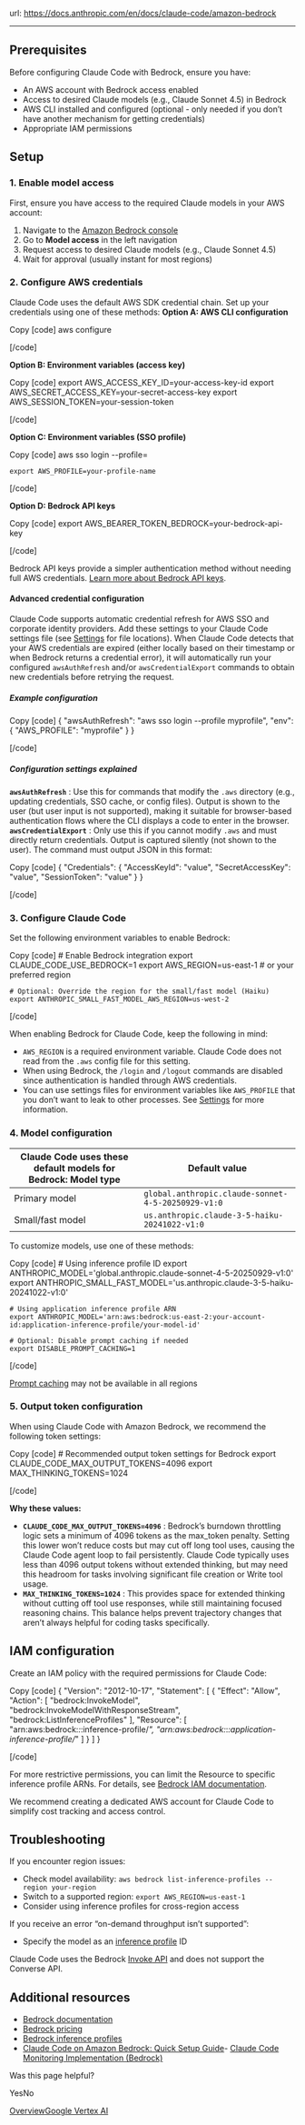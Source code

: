 url: https://docs.anthropic.com/en/docs/claude-code/amazon-bedrock

---

## Prerequisites

Before configuring Claude Code with Bedrock, ensure you have:

  * An AWS account with Bedrock access enabled
  * Access to desired Claude models \(e.g., Claude Sonnet 4.5\) in Bedrock
  * AWS CLI installed and configured \(optional - only needed if you don’t have another mechanism for getting credentials\)
  * Appropriate IAM permissions

## Setup

### 1. Enable model access

First, ensure you have access to the required Claude models in your AWS account:

  1. Navigate to the [Amazon Bedrock console](https://console.aws.amazon.com/bedrock/)
  2. Go to **Model access** in the left navigation
  3. Request access to desired Claude models \(e.g., Claude Sonnet 4.5\)
  4. Wait for approval \(usually instant for most regions\)

### 2. Configure AWS credentials

Claude Code uses the default AWS SDK credential chain. Set up your credentials using one of these methods: **Option A: AWS CLI configuration**

Copy
[code]
    aws configure

[/code]

**Option B: Environment variables \(access key\)**

Copy
[code]
    export AWS_ACCESS_KEY_ID=your-access-key-id
    export AWS_SECRET_ACCESS_KEY=your-secret-access-key
    export AWS_SESSION_TOKEN=your-session-token

[/code]

**Option C: Environment variables \(SSO profile\)**

Copy
[code]
    aws sso login --profile=<your-profile-name>

    export AWS_PROFILE=your-profile-name

[/code]

**Option D: Bedrock API keys**

Copy
[code]
    export AWS_BEARER_TOKEN_BEDROCK=your-bedrock-api-key

[/code]

Bedrock API keys provide a simpler authentication method without needing full AWS credentials. [Learn more about Bedrock API keys](https://aws.amazon.com/blogs/machine-learning/accelerate-ai-development-with-amazon-bedrock-api-keys/).

#### Advanced credential configuration

Claude Code supports automatic credential refresh for AWS SSO and corporate identity providers. Add these settings to your Claude Code settings file \(see [Settings](/en/docs/claude-code/settings) for file locations\). When Claude Code detects that your AWS credentials are expired \(either locally based on their timestamp or when Bedrock returns a credential error\), it will automatically run your configured `awsAuthRefresh` and/or `awsCredentialExport` commands to obtain new credentials before retrying the request.

##### Example configuration

Copy
[code]
    {
      "awsAuthRefresh": "aws sso login --profile myprofile",
      "env": {
        "AWS_PROFILE": "myprofile"
      }
    }

[/code]

##### Configuration settings explained

**`awsAuthRefresh`** : Use this for commands that modify the `.aws` directory \(e.g., updating credentials, SSO cache, or config files\). Output is shown to the user \(but user input is not supported\), making it suitable for browser-based authentication flows where the CLI displays a code to enter in the browser. **`awsCredentialExport`** : Only use this if you cannot modify `.aws` and must directly return credentials. Output is captured silently \(not shown to the user\). The command must output JSON in this format:

Copy
[code]
    {
      "Credentials": {
        "AccessKeyId": "value",
        "SecretAccessKey": "value",
        "SessionToken": "value"
      }
    }

[/code]

### 3. Configure Claude Code

Set the following environment variables to enable Bedrock:

Copy
[code]
    # Enable Bedrock integration
    export CLAUDE_CODE_USE_BEDROCK=1
    export AWS_REGION=us-east-1  # or your preferred region

    # Optional: Override the region for the small/fast model (Haiku)
    export ANTHROPIC_SMALL_FAST_MODEL_AWS_REGION=us-west-2

[/code]

When enabling Bedrock for Claude Code, keep the following in mind:

  * `AWS_REGION` is a required environment variable. Claude Code does not read from the `.aws` config file for this setting.
  * When using Bedrock, the `/login` and `/logout` commands are disabled since authentication is handled through AWS credentials.
  * You can use settings files for environment variables like `AWS_PROFILE` that you don’t want to leak to other processes. See [Settings](/en/docs/claude-code/settings) for more information.

### 4. Model configuration

Claude Code uses these default models for Bedrock: Model type| Default value
---|---
Primary model| `global.anthropic.claude-sonnet-4-5-20250929-v1:0`
Small/fast model| `us.anthropic.claude-3-5-haiku-20241022-v1:0`
To customize models, use one of these methods:

Copy
[code]
    # Using inference profile ID
    export ANTHROPIC_MODEL='global.anthropic.claude-sonnet-4-5-20250929-v1:0'
    export ANTHROPIC_SMALL_FAST_MODEL='us.anthropic.claude-3-5-haiku-20241022-v1:0'

    # Using application inference profile ARN
    export ANTHROPIC_MODEL='arn:aws:bedrock:us-east-2:your-account-id:application-inference-profile/your-model-id'

    # Optional: Disable prompt caching if needed
    export DISABLE_PROMPT_CACHING=1

[/code]

[Prompt caching](/en/docs/build-with-claude/prompt-caching) may not be available in all regions

### 5. Output token configuration

When using Claude Code with Amazon Bedrock, we recommend the following token settings:

Copy
[code]
    # Recommended output token settings for Bedrock
    export CLAUDE_CODE_MAX_OUTPUT_TOKENS=4096
    export MAX_THINKING_TOKENS=1024

[/code]

**Why these values:**

  * **`CLAUDE_CODE_MAX_OUTPUT_TOKENS=4096`** : Bedrock’s burndown throttling logic sets a minimum of 4096 tokens as the max\_token penalty. Setting this lower won’t reduce costs but may cut off long tool uses, causing the Claude Code agent loop to fail persistently. Claude Code typically uses less than 4096 output tokens without extended thinking, but may need this headroom for tasks involving significant file creation or Write tool usage.
  * **`MAX_THINKING_TOKENS=1024`** : This provides space for extended thinking without cutting off tool use responses, while still maintaining focused reasoning chains. This balance helps prevent trajectory changes that aren’t always helpful for coding tasks specifically.

## IAM configuration

Create an IAM policy with the required permissions for Claude Code:

Copy
[code]
    {
      "Version": "2012-10-17",
      "Statement": [
        {
          "Effect": "Allow",
          "Action": [
            "bedrock:InvokeModel",
            "bedrock:InvokeModelWithResponseStream",
            "bedrock:ListInferenceProfiles"
          ],
          "Resource": [
            "arn:aws:bedrock:*:*:inference-profile/*",
            "arn:aws:bedrock:*:*:application-inference-profile/*"
          ]
        }
      ]
    }

[/code]

For more restrictive permissions, you can limit the Resource to specific inference profile ARNs. For details, see [Bedrock IAM documentation](https://docs.aws.amazon.com/bedrock/latest/userguide/security-iam.html).

We recommend creating a dedicated AWS account for Claude Code to simplify cost tracking and access control.

## Troubleshooting

If you encounter region issues:

  * Check model availability: `aws bedrock list-inference-profiles --region your-region`
  * Switch to a supported region: `export AWS_REGION=us-east-1`
  * Consider using inference profiles for cross-region access

If you receive an error “on-demand throughput isn’t supported”:

  * Specify the model as an [inference profile](https://docs.aws.amazon.com/bedrock/latest/userguide/inference-profiles-support.html) ID

Claude Code uses the Bedrock [Invoke API](https://docs.aws.amazon.com/bedrock/latest/APIReference/API_runtime_InvokeModelWithResponseStream.html) and does not support the Converse API.

## Additional resources

  * [Bedrock documentation](https://docs.aws.amazon.com/bedrock/)
  * [Bedrock pricing](https://aws.amazon.com/bedrock/pricing/)
  * [Bedrock inference profiles](https://docs.aws.amazon.com/bedrock/latest/userguide/inference-profiles-support.html)
  * [Claude Code on Amazon Bedrock: Quick Setup Guide](https://community.aws/content/2tXkZKrZzlrlu0KfH8gST5Dkppq/claude-code-on-amazon-bedrock-quick-setup-guide)\- [Claude Code Monitoring Implementation \(Bedrock\)](https://github.com/aws-solutions-library-samples/guidance-for-claude-code-with-amazon-bedrock/blob/main/assets/docs/MONITORING.md)

Was this page helpful?

YesNo

[Overview](/en/docs/claude-code/third-party-integrations)[Google Vertex AI](/en/docs/claude-code/google-vertex-ai)
